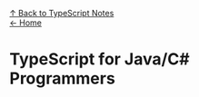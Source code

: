 [↑ Back to TypeScript Notes](Contents.md)  
[← Home](/README.md)

# TypeScript for Java/C# Programmers
